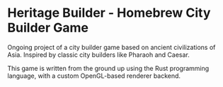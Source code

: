 
# Heritage Builder - Homebrew City Builder Game

Ongoing project of a city builder game based on ancient civilizations of Asia. Inspired by classic city builders like Pharaoh and Caesar.

This game is written from the ground up using the Rust programming language, with a custom OpenGL-based renderer backend.
